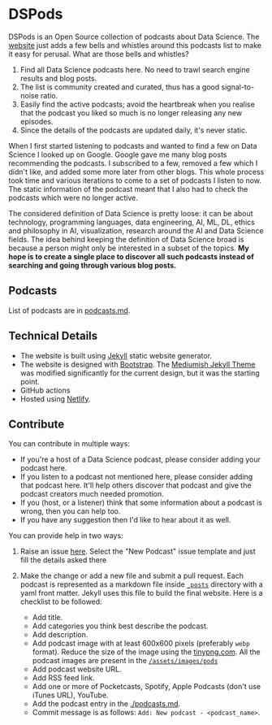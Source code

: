 DSPods
===


DSPods is an Open Source collection of podcasts about Data Science. The [website](https://dspods.netlify.app/) just adds a few bells and whistles around this podcasts list to make it easy for perusal. What are those bells and whistles?

1. Find all Data Science podcasts here. No need to trawl search engine results and blog posts.
2. The list is community created and curated, thus has a good signal-to-noise ratio.
3. Easily find the active podcasts; avoid the heartbreak when you realise that the podcast you liked so much is no longer releasing any new episodes.
4. Since the details of the podcasts are updated daily, it's never static.


When I first started listening to podcasts and wanted to find a few on Data Science I looked up on Google. Google gave me many blog posts recommending the podcasts. I subscribed to a few, removed a few which I didn't like, and added some more later from other blogs. This whole process took time and various iterations to come to a set of podcasts I listen to now. The static information of the podcast meant that I also had to check the podcasts which were no longer active.

The considered definition of Data Science is pretty loose: it can be about technology, programming languages, data engineering, AI, ML, DL, ethics and philosophy in AI, visualization, research around the AI and Data Science fields. The idea behind keeping the definition of Data Science broad is because a person might only be interested in a subset of the topics. **My hope is to create a single place to discover all such podcasts instead of searching and going through various blog posts.**


## Podcasts

List of podcasts are in [podcasts.md](podcasts.md).


## Technical Details

- The website is built using [Jekyll](https://jekyllrb.com) static website generator.
- The website is designed with [Bootstrap](https://getbootstrap.com/). The [Mediumish Jekyll Theme](https://www.wowthemes.net/mediumish-free-jekyll-template/) was modified significantly for the current design, but it was the starting point.
- GitHub actions
- Hosted using [Netlify](https://www.netlify.com/).


## Contribute

You can contribute in multiple ways:

- If you're a host of a Data Science podcast, please consider adding your podcast here.
- If you listen to a podcast not mentioned here, please consider adding that podcast here. It'll help others discover that podcast and give the podcast creators much needed promotion.
- If you (host, or a listener) think that some information about a podcast is wrong, then you can help too.
- If you have any suggestion then I'd like to hear about it as well.

You can provide help in two ways:

1. Raise an issue [here](https://github.com/TrigonaMinima/dspods/issues/new). Select the "New Podcast" issue template and just fill the details asked there
2. Make the change or add a new file and submit a pull request. Each podcast is represented as a markdown file inside [`_posts`](_posts) directory with a yaml front matter. Jekyll uses this file to build the final website. Here is a checklist to be followed:

    - Add title.
    - Add categories you think best describe the podcast.
    - Add description.
    - Add podcast image with at least 600x600 pixels (preferably `webp` format). Reduce the size of the image using the [tinypng.com](https://tinypng.com/). All the podcast images are present in the [`/assets/images/pods`](/assets/images/pods)
    - Add podcast website URL.
    - Add RSS feed link.
    - Add one or more of Pocketcasts, Spotify, Apple Podcasts (don't use iTunes URL), YouTube.
    - Add the podcast entry in the [./podcasts.md](https://github.com/TrigonaMinima/dspods/blob/gh-pages/podcasts.md).
    - Commit message is as follows: `Add: New podcast - <podcast_name>`.
